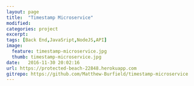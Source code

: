 ```yaml
---
layout: page
title:  "Timestamp Microservice"
modified:
categories: project
excerpt:
tags: [Back End,JavaSript,NodeJS,API]
image: 
  feature: timestamp-microservice.jpg
  thumb: timestamp-microservice.jpg
date:   2016-11-30 20:02:16
url: https://protected-beach-22848.herokuapp.com
gitrepo: https://github.com/Matthew-Burfield/timestamp-microservice
---
```


